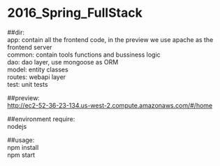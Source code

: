 # 2016_Spring_FullStack

##dir:<br>
        app: contain all the frontend code, in the preview we use apache as the frontend server<br>
        common: contain tools functions and bussiness logic<br>
        dao: dao layer, use mongoose as ORM<br>
        model: entity classes<br>
        routes: webapi layer<br>
        test: unit tests<br>

##preview: <br>
        http://ec2-52-36-23-134.us-west-2.compute.amazonaws.com/#/home<br>

##environment require: <br>
        nodejs <br>

##usage:<br>
        npm install<br> 
        npm start<br>
